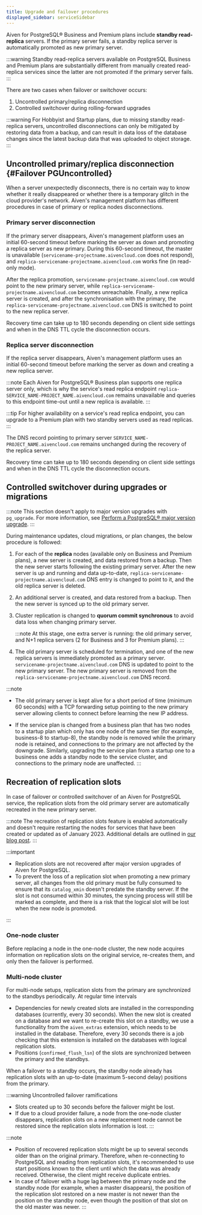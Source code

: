 ```yaml
---
title: Upgrade and failover procedures
displayed_sidebar: serviceSidebar
---
```


Aiven for PostgreSQL® Business and Premium plans include **standby read-replica** servers. If the primary server fails, a standby replica server is automatically promoted as new primary server.

:::warning
Standby read-replica servers available on PostgreSQL Business and
Premium plans are substantially different from manually created
read-replica services since the latter are not promoted if the primary
server fails.
:::

There are two cases when failover or switchover occurs:

1.  Uncontrolled primary/replica disconnection
1.  Controlled switchover during rolling-forward upgrades

:::warning
For Hobbyist and Startup plans, due to missing standby read-replica
servers, uncontrolled disconnections can only be mitigated by restoring
data from a backup, and can result in data loss of the database changes
since the latest backup data that was uploaded to object storage.
:::

## Uncontrolled primary/replica disconnection {#Failover PGUncontrolled}

When a server unexpectedly disconnects, there is no certain way to know
whether it really disappeared or whether there is a temporary glitch in
the cloud provider's network. Aiven's management platform has
different procedures in case of primary or replica nodes disconnections.

### Primary server disconnection

If the primary server disappears, Aiven's management platform uses an initial 60-second
timeout before marking the server as down and promoting a replica server as new primary.
During this 60-second timeout, the master is unavailable
(`servicename-projectname.aivencloud.com` does not respond), and
`replica-servicename-projectname.aivencloud.com` works fine (in read-only mode).

After the replica promotion, `servicename-projectname.aivencloud.com` would point to the
new primary server, while `replica-servicename-projectname.aivencloud.com` becomes
unreachable. Finally, a new replica server is created, and after the synchronisation with
the primary, the `replica-servicename-projectname.aivencloud.com` DNS is switched to point
to the new replica server.

Recovery time can take up to 180 seconds depending on client side settings and when in the
DNS TTL cycle the disconnection occurs.

### Replica server disconnection

If the replica server disappears, Aiven's management platform uses an initial 60-second
timeout before marking the server as down and creating a new replica server.

:::note
Each Aiven for PostgreSQL® Business plan supports one replica server
only, which is why the service's read replica endpoint
`replica-SERVICE_NAME-PROJECT_NAME.aivencloud.com` remains unavailable
and queries to this endpoint time-out until a new replica is available.
:::

:::tip
For higher availability on a service's read replica endpoint, you can
upgrade to a Premium plan with two standby servers used as read
replicas.
:::

The DNS record pointing to primary server
`SERVICE_NAME-PROJECT_NAME.aivencloud.com` remains unchanged during the
recovery of the replica server.

Recovery time can take up to 180 seconds depending on client side settings and when in the
DNS TTL cycle the disconnection occurs.

## Controlled switchover during upgrades or migrations

:::note
This section doesn't apply to major version upgrades with `pg_upgrade`.
For more information, see [Perform a PostgreSQL® major version upgrade](/docs/products/postgresql/howto/upgrade).
:::

During maintenance updates, cloud migrations, or plan changes, the below
procedure is followed:

1.  For each of the **replica** nodes (available only on Business and
    Premium plans), a new server is created, and data restored from a
    backup. Then the new server starts following the existing primary
    server. After the new server is up and running and data up-to-date,
    `replica-servicename-projectname.aivencloud.com` DNS entry is
    changed to point to it, and the old replica server is deleted.
1.  An additional server is created, and data restored from a backup.
    Then the new server is synced up to the old primary server.
1.  Cluster replication is changed to **quorum commit synchronous** to
    avoid data loss when changing primary server.

    :::note
    At this stage, one extra server is running: the old primary server, and
    N+1 replica servers (2 for Business and 3 for Premium plans).
    :::

1.  The old primary server is scheduled for termination, and one of the
    new replica servers is immediately promoted as a primary server.
    `servicename-projectname.aivencloud.com` DNS is updated to point to
    the new primary server. The new primary server is removed from the
    `replica-servicename-projectname.aivencloud.com` DNS record.

:::note
- The old primary server is kept alive for a short period of time (minimum
  60 seconds) with a TCP forwarding setup pointing to the new primary
  server allowing clients to connect before learning the new IP address.

- If the service plan is changed from a business plan that has two nodes
  to a startup plan which only has one node of the same tier (for example,
  business-8 to startup-8), the standby node is removed while the primary
  node is retained, and connections to the primary are not affected by the
  downgrade. Similarly, upgrading the service plan from a startup one to a
  business one adds a standby node to the service cluster, and connections
  to the primary node are unaffected.
:::

## Recreation of replication slots

In case of failover or controlled switchover of an Aiven for PostgreSQL
service, the replication slots from the old primary server are
automatically recreated in the new primary server.

:::note
The recreation of replication slots feature is enabled automatically and
doesn't require restarting the nodes for services that have been
created or updated as of January 2023. Additional details are outlined
in [our blog
post](https://aiven.io/blog/aiven-for-pg-recreates-logical-replication-slots).
:::

:::important

- Replication slots are not recovered after major version upgrades of Aiven for PostgreSQL.
- To prevent the loss of a replication slot when promoting a new primary server, all
  changes from the old primary must be fully consumed to ensure that its `catalog_xmin`
  doesn't predate the standby server. If the slot is not consumed within 30 minutes, the
  syncing process will still be marked as complete, and there is a risk that the logical
  slot will be lost when the new node is promoted.

:::

### One-node cluster

Before replacing a node in the one-node cluster, the new node acquires
information on replication slots on the original service, re-creates
them, and only then the failover is performed.

### Multi-node cluster

For multi-node setups, replication slots from the primary are
synchronized to the standbys periodically. At regular time intervals

-   Dependencies for newly created slots are installed in the
    corresponding databases (currently, every 30 seconds). When the new
    slot is created on a database and we want to re-create this slot on
    a standby, we use a functionality from the `aiven_extras` extension,
    which needs to be installed in the database. Therefore, every 30
    seconds there is a job checking that this extension is installed on
    the databases with logical replication slots.
-   Positions (`confirmed_flush_lsn`) of the slots are synchronized
    between the primary and the standbys.

When a failover to a standby occurs, the standby node already has
replication slots with an up-to-date (maximum 5-second delay) positions
from the primary.

:::warning
Uncontrolled failover ramifications

-   Slots created up to 30 seconds before the failover might be lost.
-   If due to a cloud provider failure, a node from the one-node cluster
    disappears, replication slots on a new replacement node cannot be
    restored since the replication slots information is lost.
:::

:::note
-   Position of recovered replication slots might be up to several
    seconds older than on the original primary. Therefore, when
    re-connecting to PostgreSQL and reading from replication slots,
    it's recommended to use start positions known to the client until
    which the data was already received. Otherwise, the client might
    receive duplicate entries.
-   In case of failover with a huge lag between the primary node and the
    standby node (for example, when a master disappears), the position
    of the replication slot restored on a new master is not newer than
    the position on the standby node, even though the position of that
    slot on the old master was newer.
:::
